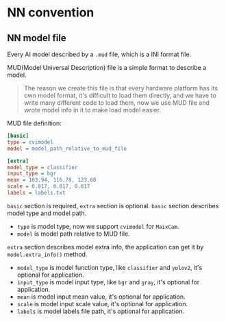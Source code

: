 NN convention
======

## NN model file

Every AI model described by a `.mud` file, which is a INI format file.

MUD(Model Universal Description) file is a simple format to describe a model.
> The reason we create this file is that every hardware platform has its own model format, it's difficult to load them directly, and we have to write many different code to load them, now we use MUD file and wrote model info in it to make load model easier.

MUD file definition:

```ini
[basic]
type = cvimodel
model = model_path_relative_to_mud_file

[extra]
model_type = classifier
input_type = bgr
mean = 103.94, 116.78, 123.68
scale = 0.017, 0.017, 0.017
labels = labels.txt
```

`basic` section is required, `extra` section is optional.
`basic` section describes model type and model path.
* `type` is model type, now we support `cvimodel` for `MaixCam`.
* `model` is model path relative to MUD file.

`extra` section describes model extra info, the application can get it by `model.extra_info()` method.
* `model_type` is model function type, like `classifier` and `yolov2`, it's optional for application.
* `input_type` is model input type, like `bgr` and `gray`, it's optional for application.
* `mean` is model input mean value, it's optional for application.
* `scale` is model input scale value, it's optional for application.
* `labels` is model labels file path, it's optional for application.



